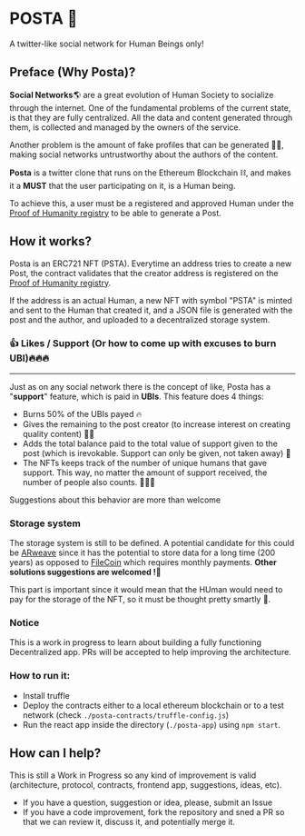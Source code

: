 # POSTA 📢
A twitter-like social network for Human Beings only!

## Preface  (Why Posta)?
**Social Networks**🌎 are a great evolution of Human Society to socialize through the internet. One of the fundamental problems of the current state, is that they are fully centralized. All the data and content generated through them, is collected and managed by the owners of the service.

Another problem is the amount of fake profiles that can be generated 🦹‍♂️, making social networks untrustworthy about the authors of the content.

**Posta** is a twitter clone that runs on the Ethereum Blockchain ⛓️, and makes it a **MUST** that the user participating on it, is a Human being.

To achieve this, a user must be a registered and approved Human under the [Proof of Humanity registry](https://www.proofofhumanity.id/) to be able to generate a Post.

## How it works?
Posta is an ERC721 NFT (PSTA). Everytime an address tries to create a new Post, the contract validates that the creator address is registered on the [Proof of Humanity registry](https://www.proofofhumanity.id/).

If the address is an actual Human, a new NFT with symbol "PSTA" is minted and sent to the Human that created it, and a JSON file is generated with the post and the author, and uploaded to a decentralized storage system.

### 👍 Likes / Support (Or how to come up with excuses to burn UBI)🔥🔥🔥
---
Just as on any social network there is the concept of like, Posta has a "**support**" feature, which is paid in **UBIs**.
This feature does 4 things:
- Burns 50% of the UBIs payed 🔥
- Gives the remaining to the post creator (to increase interest on creating quality content) 👤🧾
- Adds the total balance paid to the total value of support given to the post (which is irevokable. Support can only be given, not taken away) 💎
- The NFTs keeps track of the number of unique humans that gave support. This way, no matter the amount of support received, the number of people also counts. 👥👥👥

Suggestions about this behavior are more than welcome

### Storage system
The storage system is still to be defined. A potential candidate for this could be [ARweave](https://www.arweave.org/) since it has the potential to store data for a long time (200 years) as opposed to [FileCoin](https://filecoin.io/) which requires monthly payments. **Other solutions suggestions are welcomed !🙌**

This part is important since it would mean that the HUman would need to pay for the storage of the NFT, so it must be thought pretty smartly 🧠.

###  Notice
This is a work in progress to learn about building a fully functioning Decentralized app.
PRs will be accepted to help improving the architecture.

### How to run it:
- Install truffle
- Deploy the contracts either to a local ethereum blockchain or to a test network (check `./posta-contracts/truffle-config.js`)
- Run the react app inside the directory (`./posta-app`) using `npm start`.

## How can I help?
This is still a Work in Progress so any kind of improvement is valid (architecture, protocol, contracts, frontend app, suggestions, ideas, etc).

- If you have a question, suggestion or idea, please, submit an Issue
- If you have a code improvement, fork the repository and sned a PR so that we can review it, discuss it, and potentially merge it.
